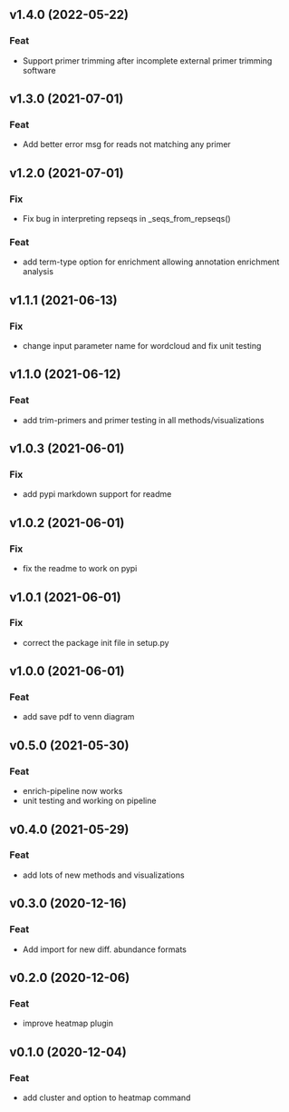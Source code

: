 ## v1.4.0 (2022-05-22)

### Feat

- Support primer trimming after incomplete external primer trimming software

## v1.3.0 (2021-07-01)

### Feat

- Add better error msg for reads not matching any primer

## v1.2.0 (2021-07-01)

### Fix

- Fix bug in interpreting repseqs in _seqs_from_repseqs()

### Feat

- add term-type option for enrichment allowing annotation enrichment analysis

## v1.1.1 (2021-06-13)

### Fix

- change input parameter name for wordcloud and fix unit testing

## v1.1.0 (2021-06-12)

### Feat

- add trim-primers and primer testing in all methods/visualizations

## v1.0.3 (2021-06-01)

### Fix

- add pypi markdown support for readme

## v1.0.2 (2021-06-01)

### Fix

- fix the readme to work on pypi

## v1.0.1 (2021-06-01)

### Fix

- correct the package init file in setup.py

## v1.0.0 (2021-06-01)

### Feat

- add save pdf to venn diagram

## v0.5.0 (2021-05-30)

### Feat

- enrich-pipeline now works
- unit testing and working on pipeline

## v0.4.0 (2021-05-29)

### Feat

- add lots of new methods and visualizations

## v0.3.0 (2020-12-16)

### Feat

- Add import for new diff. abundance formats

## v0.2.0 (2020-12-06)

### Feat

- improve heatmap plugin

## v0.1.0 (2020-12-04)

### Feat

- add cluster and option to heatmap command
